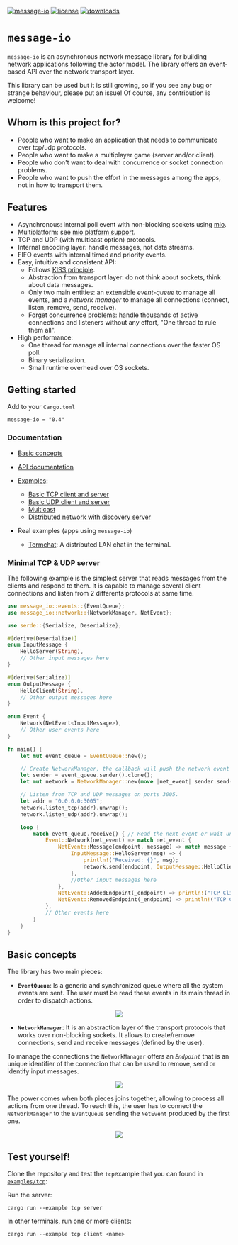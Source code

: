 [![message-io](https://img.shields.io/crates/v/message-io)](https://crates.io/crates/message-io)
[![license](https://img.shields.io/crates/l/message-io)](https://www.apache.org/licenses/LICENSE-2.0.txt)
[![downloads](https://img.shields.io/crates/d/message-io)](https://crates.io/crates/message-io)

# `message-io`
`message-io` is an asynchronous network message library for building network applications following the actor model.
The library offers an event-based API over the network transport layer.

This library can be used but it is still growing, so if you see any bug or strange behaviour, please put an issue!
Of course, any contribution is welcome!

## Whom is this project for?
- People who want to make an application that needs to communicate over tcp/udp protocols.
- People who want to make a multiplayer game (server and/or client).
- People who don't want to deal with concurrence or socket connection problems.
- People who want to push the effort in the messages among the apps, not in how to transport them.

## Features
- Asynchronous: internal poll event with non-blocking sockets using [mio](https://github.com/tokio-rs/mio).
- Multiplatform: see [mio platform support](https://github.com/tokio-rs/mio#platforms).
- TCP and UDP (with multicast option) protocols.
- Internal encoding layer: handle messages, not data streams.
- FIFO events with internal timed and priority events.
- Easy, intuitive and consistent API:
  - Follows [KISS principle](https://en.wikipedia.org/wiki/KISS_principle).
  - Abstraction from transport layer: do not think about sockets, think about data messages.
  - Only two main entities: an extensible *event-queue* to manage all events,
    and a *network manager* to manage all connections (connect, listen, remove, send, receive).
  - Forget concurrence problems: handle thousands of active connections and listeners without any effort,
    "One thread to rule them all".
- High performance:
    - One thread for manage all internal connections over the faster OS poll.
    - Binary serialization.
    - Small runtime overhead over OS sockets.

## Getting started
Add to your `Cargo.toml`
```
message-io = "0.4"
```

### Documentation
- [Basic concepts](#basic-concepts)
- [API documentation](https://docs.rs/message-io/)
- [Examples](examples):

  - [Basic TCP client and server](examples/tcp)
  - [Basic UDP client and server](examples/udp)
  - [Multicast](examples/multicast)
  - [Distributed network with discovery server](examples/distributed)

- Real examples (apps using `message-io`)
  - [Termchat](https://github.com/lemunozm/termchat): A distributed LAN chat in the terminal.

### Minimal TCP & UDP server
The following example is the simplest server that reads messages from the clients and respond to them.
It is capable to manage several client connections and listen from 2 differents protocols at same time.

```rust
use message_io::events::{EventQueue};
use message_io::network::{NetworkManager, NetEvent};

use serde::{Serialize, Deserialize};

#[derive(Deserialize)]
enum InputMessage {
    HelloServer(String),
    // Other input messages here
}

#[derive(Serialize)]
enum OutputMessage {
    HelloClient(String),
    // Other output messages here
}

enum Event {
    Network(NetEvent<InputMessage>),
    // Other user events here
}

fn main() {
    let mut event_queue = EventQueue::new();

    // Create NetworkManager, the callback will push the network event into the event queue
    let sender = event_queue.sender().clone();
    let mut network = NetworkManager::new(move |net_event| sender.send(Event::Network(net_event)));

    // Listen from TCP and UDP messages on ports 3005.
    let addr = "0.0.0.0:3005";
    network.listen_tcp(addr).unwrap();
    network.listen_udp(addr).unwrap();

    loop {
        match event_queue.receive() { // Read the next event or wait until have it.
            Event::Network(net_event) => match net_event {
                NetEvent::Message(endpoint, message) => match message {
                    InputMessage::HelloServer(msg) => {
                        println!("Received: {}", msg);
                        network.send(endpoint, OutputMessage::HelloClient(msg)).unwrap();
                    },
                    //Other input messages here
                },
                NetEvent::AddedEndpoint(_endpoint) => println!("TCP Client connected"),
                NetEvent::RemovedEndpoint(_endpoint) => println!("TCP Client disconnected"),
            },
            // Other events here
        }
    }
}
```

## Basic concepts
The library has two main pieces:

- **`EventQueue`**:
Is a generic and synchronized queue where all the system events are sent.
The user must be read these events in its main thread in order to dispatch actions.

<p align="center">
  <img src="https://docs.google.com/drawings/d/e/2PACX-1vQr06OL40IWagXWHoyytUIlR1SHoahYE0Pkj6r0HmokaUMW4ojC5MV2OViFO9m-2jDqrDokPJ62oSzg/pub?w=837&h=313"/>
</p>

- **`NetworkManager`**:
It is an abstraction layer of the transport protocols that works over non-blocking sockets.
It allows to create/remove connections, send and receive messages (defined by the user).

To manage the connections the `NetworkManager` offers an *`Endpoint`* that is an unique identifier of the connection
that can be used to remove, send or identify input messages.

<p align="center">
  <img src="https://docs.google.com/drawings/d/e/2PACX-1vS3y1BKwPHjoFqtHm2pqfmvxr0JRQIzeRJim9s2UOrOIS74cGwlyqxnH4_DHVXTverziCjPzl6FtQMe/pub?w=586&h=273"/>
</p>

The power comes when both pieces joins together, allowing to process all actions from one thread.
To reach this, the user has to connect the `NetworkManager` to the `EventQueue` sending the `NetEvent` produced by the first one.

<p align="center">
  <img src="https://docs.google.com/drawings/d/e/2PACX-1vT6IuBVr4mLbdNfs2yZayqqUJ04PsuqG27Ce3Vdr0ZG8ItX3slISoKVxyndybaYPIS5oFZ6N4TljrKQ/pub?w=701&h=383"/>
</p>

## Test yourself!
Clone the repository and test the `tcp`example that you can found in [`examples/tcp`](examples/tcp):

Run the server:
```
cargo run --example tcp server
```
In other terminals, run one or more clients:
```
cargo run --example tcp client <name>
```


